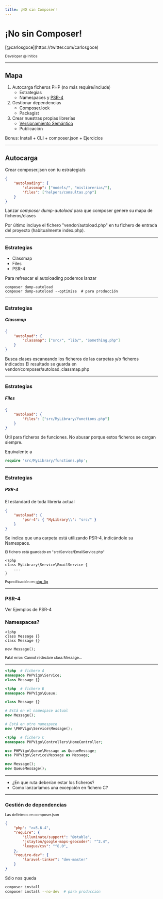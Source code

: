 ```yaml
---
title: ¡NO sin Composer!
---
```


# ¡No sin Composer!


<p>[@carlosgoce](https://twitter.com/carlosgoce)</p>
<small>Developer @ Initios</small>

---

## Mapa

1. Autocarga ficheros PHP (no más require/include)
    * Estrategias
    * Namespaces y [PSR-4](http://www.php-fig.org/psr/psr-4/)
2. Gestionar dependencias
    * Composer.lock
    * Packagist
3. Crear nuestras propias librerías
    * [Versionamiento Semántico](http://semver.org/lang/es/)
    * Publicación

Bonus: Install + CLI + composer.json + Ejercicios

---

## Autocarga

Crear composer.json con tu estrategia/s

```json
{
    "autoloading": {
        "classmap": ["models/", "mislibrerias/"],
        "files": ["helpers/consultas.php"]
    }
}
```

Lanzar <i>composer dump-autoload</i> para que composer genere su mapa de ficheros/clases

Por último incluye el fichero "vendor/autoload.php" en tu fichero de entrada del proyecto (habitualmente index.php).


---

### Estrategias

- Classmap
- Files
- PSR-4

Para refrescar el autoloading podemos lanzar

```
composer dump-autoload
composer dump-autoload --optimize  # para producción
```

---

### Estrategias
##### Classmap

```json
{
    "autoload": {
        "classmap": ["src/", "lib/", "Something.php"]
    }
}
```

Busca clases escaneando los ficheros de las carpetas y/o ficheros indicados
El resultado se guarda en vendor/composer/autoload_classmap.php

---

### Estrategias
##### Files

```json
{
    "autoload": {
        "files": ["src/MyLibrary/functions.php"]
    }
}
```

Útil para ficheros de funciones.
No abusar porque estos ficheros se cargan siempre.

Equivalente a

```php
require 'src/MyLibrary/functions.php';
```

---

### Estrategias
##### PSR-4

El estandard de toda librería actual

```json
{
    "autoload": {
        "psr-4": { "MyLibrary\\": "src/" }
    }
}
```

Se indica que una carpeta está utilizando PSR-4, indicándole su Namespace.

<small>El fichero está guardado en "src/Service/EmailService.php"</small>

```
<?php
class MyLibrary\Service\EmailService {
    ...
}
```

<small>Especificación en [php-fig](http://www.php-fig.org/psr/psr-4/)</small>

---

### PSR-4

Ver Ejemplos de PSR-4

### Namespaces?

```
<?php
class Message {}
class Message {}

new Message();
```

<small>Fatal error: Cannot redeclare class Message...</small>

---

```php
<?php  # fichero A
namespace PHPVigo\Service;
class Message {}
```

```php
<?php  # fichero B
namespace PHPVigo\Queue;

class Message {}

# Está en el namespace actual
new Message();

# Está en otro namespace
new \PHPVigo\Service\Message();

```

```php
<?php  # fichero C
namespace PHPVigo\Controllers\HomeController;

use PHPVigo\Queue\Message as QueueMessage;
use PHPVigo\Service\Message as Message;

new Message();
new QueueMessage();
```

---

- ¿En que ruta deberían estar los ficheros?
- Como lanzaríamos una excepción en fichero C?

---

### Gestión de dependencias

<small>Las definimos en composer.json</small>

```json
{
    "php": ">=5.6.4",
    "require": {
        "illuminate/support": "@stable",
        "jstayton/google-maps-geocoder": "^2.4",
        "league/csv": "^8.0",
    },
    "require-dev": {
        "laravel-tinker": "dev-master"
    }
}
```

Sólo nos queda

```bash
composer install
composer install --no-dev  # para producción
```
